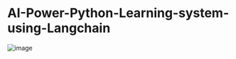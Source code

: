 # AI-Power-Python-Learning-system-using-Langchain
![image](https://github.com/user-attachments/assets/502da000-9aea-4128-b62f-a40911d86afd)
